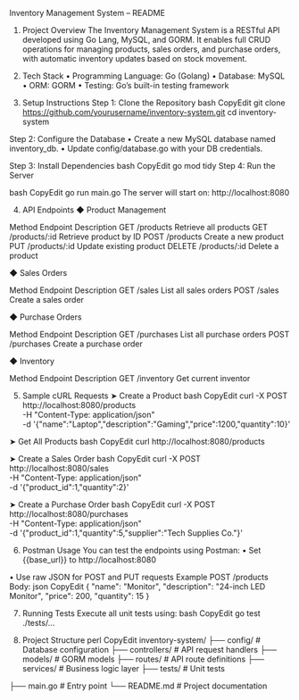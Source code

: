   Inventory Management System – README

1.	Project Overview
The Inventory Management System is a RESTful API developed using Go Lang, MySQL, and
GORM.
It enables full CRUD operations for managing products, sales orders, and purchase orders, with automatic inventory updates based on stock movement.

2.	Tech Stack
•	Programming Language: Go (Golang)
•	Database: MySQL
•	ORM: GORM
•	Testing: Go’s built-in testing framework

3.	Setup Instructions
Step 1: Clone the Repository
bash
CopyEdit
git clone https://github.com/yourusername/inventory-system.git cd inventory-system

Step 2: Configure the Database
•	Create a new MySQL database named inventory_db.
•	Update config/database.go with your DB credentials.

Step 3: Install Dependencies
bash
CopyEdit
go mod tidy
Step 4: Run the Server
 
bash
CopyEdit
go run main.go
The server will start on: http://localhost:8080

4.	API Endpoints
◆	Product Management

Method	Endpoint	      Description
GET	    /products     	Retrieve all products
GET	    /products/:id	  Retrieve product by ID
POST	  /products	      Create a new product
PUT   	/products/:id  	Update existing product
DELETE	/products/:id	  Delete a product

◆	Sales Orders

Method	 Endpoint 	Description
GET   	/sales	    List all sales orders
POST	  /sales	    Create a sales order

◆	Purchase Orders

Method	 Endpoint	   Description
GET	    /purchases	 List all purchase orders
POST	  /purchases	 Create a purchase order

◆	Inventory

Method	Endpoint	   Description
GET   	/inventory	 Get current inventor
 
5.	Sample cURL Requests
➤ Create a Product
bash
CopyEdit
curl -X POST http://localhost:8080/products \
-H "Content-Type: application/json" \
-d '{"name":"Laptop","description":"Gaming","price":1200,"quantity":10}'

➤ Get All Products
bash
CopyEdit
curl http://localhost:8080/products

➤ Create a Sales Order
bash
CopyEdit
curl -X POST http://localhost:8080/sales \
-H "Content-Type: application/json" \
-d '{"product_id":1,"quantity":2}'

➤ Create a Purchase Order
bash
CopyEdit
curl -X POST http://localhost:8080/purchases \
-H "Content-Type: application/json" \
-d '{"product_id":1,"quantity":5,"supplier":"Tech Supplies Co."}'

6.	Postman Usage
You can test the endpoints using Postman:
•	Set {{base_url}} to http://localhost:8080
 
•	Use raw JSON for POST and PUT requests
Example POST /products Body:
json
CopyEdit
{
"name": "Monitor",
"description": "24-inch LED Monitor", "price": 200,
"quantity": 15
}

7.	Running Tests
Execute all unit tests using: bash
CopyEdit
go test ./tests/...

8.	Project Structure
perl
CopyEdit
inventory-system/
├── config/	# Database configuration
├── controllers/	# API request handlers
├── models/	# GORM models
├── routes/	# API route definitions
├── services/	# Business logic layer
├── tests/	# Unit tests
 
├── main.go	# Entry point
└── README.md	# Project documentation
